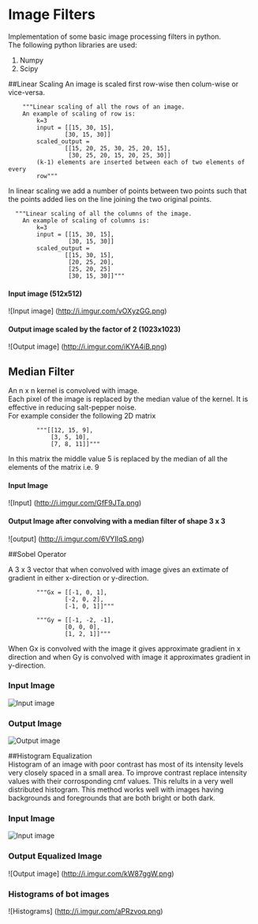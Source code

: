 # Image Filters
Implementation of some basic image processing filters in python.  
The following python libraries are used:  
1. Numpy
2. Scipy


##Linear Scaling
An image is scaled first row-wise then colum-wise or vice-versa.  

        """Linear scaling of all the rows of an image.
        An example of scaling of row is:
            k=3
            input = [[15, 30, 15],
                    [30, 15, 30]]
            scaled_output =
                    [[15, 20, 25, 30, 25, 20, 15],
                     [30, 25, 20, 15, 20, 25, 30]]
            (k-1) elements are inserted between each of two elements of every
            row"""  
In linear scaling we add a number of points between two points such that the points added lies on the line joining the two original points.  


      """Linear scaling of all the columns of the image.
        An example of scaling of columns is:
            k=3
            input = [[15, 30, 15],
                     [30, 15, 30]]
            scaled_output =
                    [[15, 30, 15],
                     [20, 25, 20],
                     [25, 20, 25]
                     [30, 15, 30]]"""  
                     
#### Input image (512x512)
![Input image] (http://i.imgur.com/vOXyzGG.png)
#### Output image scaled by the factor of 2 (1023x1023) 
![Output image] (http://i.imgur.com/iKYA4iB.png)

## Median Filter

An n x n kernel is convolved with image.  
Each pixel of the image is replaced by the median value of the kernel. It is effective in reducing salt-pepper noise.  
For example consider the following 2D matrix 


			"""[[12, 15, 9],  
				[3, 5, 10],  
				[7, 8, 11]]"""    


In this matrix the middle value 5 is replaced by the median of all the elements of the matrix i.e. 9

#### Input Image
![Input] (http://i.imgur.com/GfF9JTa.png)

#### Output Image after convolving with a median filter of shape 3 x 3
![output] (http://i.imgur.com/6VYIIqS.png)


##Sobel Operator


A 3 x 3 vector that when convolved with image gives an extimate of gradient in either x-direction or y-direction.  


			"""Gx = [[-1, 0, 1],  
					[-2, 0, 2],  
					[-1, 0, 1]]""" 
				
			"""Gy = [[-1, -2, -1],  
					[0, 0, 0],  
					[1, 2, 1]]"""
				
When Gx is convolved with the image it gives approximate gradient in x direction and when Gy is convolved with image it approximates gradient in y-direction.

### Input Image  
![Input image](http://i.imgur.com/vOXyzGG.png)


### Output Image  
![Output image](http://i.imgur.com/bbB2WqF.png)  


##Histogram Equalization  
Histogram of an image with poor contrast has most of its intensity levels very closely spaced in a small area. To improve contrast replace intensity values with their corrosponding cmf values. This relults in a very well distributed histogram. This method works well with images having backgrounds and foregrounds that are both bright or both dark.

### Input Image  
![Input image](http://i.imgur.com/vOXyzGG.png)


### Output Equalized Image  
![Output image] (http://i.imgur.com/kW87ggW.png)  
### Histograms of bot images  
![Histograms] (http://i.imgur.com/aPRzvoq.png)
